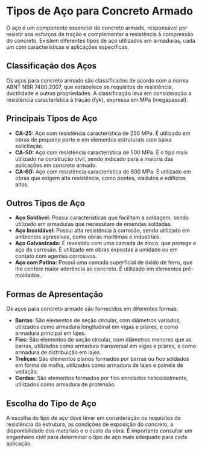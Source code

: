 # Tipos de Aço para Concreto Armado

O aço é um componente essencial do concreto armado, responsável por resistir aos esforços de tração e complementar a resistência à compressão do concreto. Existem diferentes tipos de aço utilizados em armaduras, cada um com características e aplicações específicas.

## Classificação dos Aços

Os aços para concreto armado são classificados de acordo com a norma ABNT NBR 7480:2007, que estabelece os requisitos de resistência, ductilidade e outras propriedades. A classificação leva em consideração a resistência característica à tração (fyk), expressa em MPa (megapascal).

## Principais Tipos de Aço

* **CA-25:** Aço com resistência característica de 250 MPa. É utilizado em obras de pequeno porte e em elementos estruturais com baixa solicitação.
* **CA-50:** Aço com resistência característica de 500 MPa. É o tipo mais utilizado na construção civil, sendo indicado para a maioria das aplicações em concreto armado.
* **CA-60:** Aço com resistência característica de 600 MPa. É utilizado em obras que exigem alta resistência, como pontes, viadutos e edifícios altos.

## Outros Tipos de Aço

* **Aço Soldável:** Possui características que facilitam a soldagem, sendo utilizado em armaduras que necessitam de emendas soldadas.
* **Aço Inoxidável:** Possui alta resistência à corrosão, sendo utilizado em ambientes agressivos, como obras marítimas e industriais.
* **Aço Galvanizado:** É revestido com uma camada de zinco, que protege o aço da corrosão. É utilizado em obras expostas à umidade ou em contato com agentes corrosivos.
* **Aço com Patina:** Possui uma camada superficial de óxido de ferro, que lhe confere maior aderência ao concreto. É utilizado em elementos pré-moldados.

## Formas de Apresentação

Os aços para concreto armado são fornecidos em diferentes formas:

* **Barras:** São elementos de seção circular, com diâmetros variados, utilizados como armadura longitudinal em vigas e pilares, e como armadura principal em lajes.
* **Fios:** São elementos de seção circular, com diâmetros menores que as barras, utilizados como armadura transversal em vigas e pilares, e como armadura de distribuição em lajes.
* **Treliças:** São elementos planos formados por barras ou fios soldados em forma de malha, utilizados como armadura de lajes e painéis de vedação.
* **Cordas:** São elementos formados por fios enrolados helicoidalmente, utilizados como armadura de protensão.

## Escolha do Tipo de Aço

A escolha do tipo de aço deve levar em consideração os requisitos de resistência da estrutura, as condições de exposição do concreto, a disponibilidade dos materiais e o custo da obra. É importante consultar um engenheiro civil para determinar o tipo de aço mais adequado para cada aplicação.
